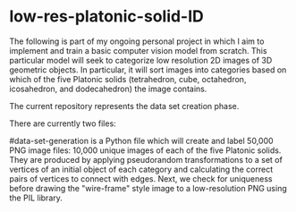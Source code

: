 # low-res-platonic-solid-ID
The following is part of my ongoing personal project in which I aim to implement and train a basic computer vision
model from scratch. This particular model will seek to categorize low resolution 2D images of 3D geometric objects.
In particular, it will sort images into categories based on which of the five Platonic solids (tetrahedron, cube, octahedron, icosahedron, and dodecahedron) the image contains.

The current repository represents the data set creation phase. 

There are currently two files:

#data-set-generation is a Python file which will create and label 50,000 PNG image files: 10,000 unique images of
each of the five Platonic solids. They are produced by applying pseudorandom transformations to a set of vertices 
of an initial object of each category and calculating the correct pairs of vertices to connect with edges. Next, we 
check for uniqueness before drawing the "wire-frame" style image to a low-resolution PNG using the PIL library.
